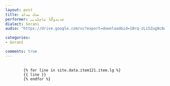```yaml
---
layout: post
title: مه‌ک مه‌که‌
performer: عه‌بدوڵڵا ماچکه‌یی
dialect: Sorani
audio: "https://drive.google.com/uc?export=download&id=10rq-zLi5Zug8c6w3XhixdC-hW9ugJcVs"

categories:
- Goranî

comments: true
---
```


<div class="language-plaintext highlighter-rouge">
    <div class="highlight">
        <pre class="highlight">
            <code>
        {% for line in site.data.item121.item.lg %}
        {{ line }}
        {% endfor %}
            </code>
        </pre>
    </div>
</div>

